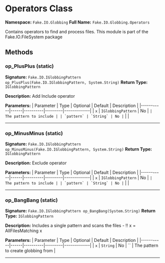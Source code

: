 # Operators Class

**Namespace:** `Fake.IO.Globbing`
**Full Name:** `Fake.IO.Globbing.Operators`

Contains operators to find and process files.
 This module is part of the Fake.IO.FileSystem package

## Methods

### op_PlusPlus (static)

**Signature:** `Fake.IO.IGlobbingPattern op_PlusPlus(Fake.IO.IGlobbingPattern, System.String)`
**Return Type:** `IGlobbingPattern`

**Description:** Add Include operator

**Parameters:**
| Parameter | Type | Optional | Default | Description |
|-----------|------|----------|---------|-------------|
| `x` | `IGlobbingPattern` | No | `` | The pattern to include |
| `pattern` | `String` | No | `` |  |

---

### op_MinusMinus (static)

**Signature:** `Fake.IO.IGlobbingPattern op_MinusMinus(Fake.IO.IGlobbingPattern, System.String)`
**Return Type:** `IGlobbingPattern`

**Description:** Exclude operator

**Parameters:**
| Parameter | Type | Optional | Default | Description |
|-----------|------|----------|---------|-------------|
| `x` | `IGlobbingPattern` | No | `` | The pattern to include |
| `pattern` | `String` | No | `` |  |

---

### op_BangBang (static)

**Signature:** `Fake.IO.IGlobbingPattern op_BangBang(System.String)`
**Return Type:** `IGlobbingPattern`

**Description:** Includes a single pattern and scans the files - !! x = AllFilesMatching x

**Parameters:**
| Parameter | Type | Optional | Default | Description |
|-----------|------|----------|---------|-------------|
| `x` | `String` | No | `` | The pattern to create globbing from |

---
